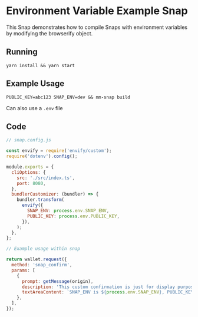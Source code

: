 # Environment Variable Example Snap

This Snap demonstrates how to compile Snaps with environment variables by modifying the browserify object.

## Running

```shell
yarn install && yarn start
```

## Example Usage

`PUBLIC_KEY=abc123 SNAP_ENV=dev && mm-snap build`

Can also use a `.env` file

## Code

```js
// snap.config.js

const envify = require('envify/custom');
require('dotenv').config();

module.exports = {
  cliOptions: {
    src: './src/index.ts',
    port: 8080,
  },
  bundlerCustomizer: (bundler) => {
    bundler.transform(
      envify({
        SNAP_ENV: process.env.SNAP_ENV,
        PUBLIC_KEY: process.env.PUBLIC_KEY,
      }),
    );
  },
};
```

```js
// Example usage within snap

return wallet.request({
  method: 'snap_confirm',
  params: [
    {
      prompt: getMessage(origin),
      description: 'This custom confirmation is just for display purposes.',
      textAreaContent: `SNAP_ENV is ${process.env.SNAP_ENV}, PUBLIC_KEY is ${process.env.PUBLIC_KEY}`,
    },
  ],
});
```
